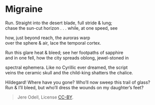 # Migraine

Run. Straight into the desert blade, full stride & lung;  
chase the sun-cut horizon . . . while, at one speed, see

how, just beyond reach, the auroras warp  
over the sphere & air, lace the temporal cortex.

Run this glare heat & bleed; see her footpaths of sapphire  
and in one fell, how the city spreads oblong, jewel-stoned in

spectral ephemera. Like no Cyrillic ever dreamed, the script  
veins the ceramic skull and the child-king shatters the chalice.

Hildegard! Where have you gone? Who’ll now sweep this trail of glass?  
Run & I’ll bleed, but who’ll dress the wounds on my daughter’s feet?


>Jere Odell, License [CC-BY](https://creativecommons.org/licenses/by/4.0/).